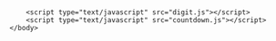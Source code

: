 
<html>
	<head>
	<meta charset="UTF=8">
	<title></title>
	</head>
	<body>
		<canvas id="canvas" style="display:block;margin:50px auto;">
		</canvas>
		
		<script type="text/javascript" src="digit.js"></script>
		<script type="text/javascript" src="countdown.js"></script>
	</body>
</html>
